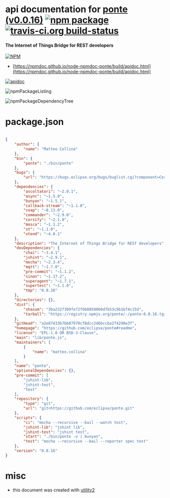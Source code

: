 # api documentation for  [ponte (v0.0.16)](https://github.com/eclipse/ponte#readme)  [![npm package](https://img.shields.io/npm/v/npmdoc-ponte.svg?style=flat-square)](https://www.npmjs.org/package/npmdoc-ponte) [![travis-ci.org build-status](https://api.travis-ci.org/npmdoc/node-npmdoc-ponte.svg)](https://travis-ci.org/npmdoc/node-npmdoc-ponte)
#### The Internet of Things Bridge for REST developers

[![NPM](https://nodei.co/npm/ponte.png?downloads=true&downloadRank=true&stars=true)](https://www.npmjs.com/package/ponte)

- [https://npmdoc.github.io/node-npmdoc-ponte/build/apidoc.html](https://npmdoc.github.io/node-npmdoc-ponte/build/apidoc.html)

[![apidoc](https://npmdoc.github.io/node-npmdoc-ponte/build/screenCapture.buildCi.browser.%252Ftmp%252Fbuild%252Fapidoc.html.png)](https://npmdoc.github.io/node-npmdoc-ponte/build/apidoc.html)

![npmPackageListing](https://npmdoc.github.io/node-npmdoc-ponte/build/screenCapture.npmPackageListing.svg)

![npmPackageDependencyTree](https://npmdoc.github.io/node-npmdoc-ponte/build/screenCapture.npmPackageDependencyTree.svg)



# package.json

```json

{
    "author": {
        "name": "Matteo Collina"
    },
    "bin": {
        "ponte": "./bin/ponte"
    },
    "bugs": {
        "url": "https://bugs.eclipse.org/bugs/buglist.cgi?component=Core&product=Ponte&resolution=---"
    },
    "dependencies": {
        "ascoltatori": "~2.0.1",
        "async": "~1.5.0",
        "bunyan": "~1.5.1",
        "callback-stream": "~1.1.0",
        "coap": "~0.13.0",
        "commander": "~2.9.0",
        "corsify": "~2.1.0",
        "mosca": "~1.1.2",
        "st": "~1.1.0",
        "xtend": "~4.0.1"
    },
    "description": "The Internet of Things Bridge for REST developers",
    "devDependencies": {
        "chai": "~3.4.1",
        "jshint": "~2.9.1",
        "mocha": "~2.3.4",
        "mqtt": "~1.7.0",
        "pre-commit": "~1.1.2",
        "sinon": "~1.17.2",
        "superagent": "~1.7.1",
        "supertest": "~1.1.0",
        "tmp": "0.0.28"
    },
    "directories": {},
    "dist": {
        "shasum": "3ba232f309fe72f660859060d7b53c9b1bf4c15d",
        "tarball": "https://registry.npmjs.org/ponte/-/ponte-0.0.16.tgz"
    },
    "gitHead": "a2e87433b7bb87970cf8dcc2d6bccba2f4290e3f",
    "homepage": "https://github.com/eclipse/ponte#readme",
    "license": "EPL-1.0 OR BSD-3-Clause",
    "main": "lib/ponte.js",
    "maintainers": [
        {
            "name": "matteo.collina"
        }
    ],
    "name": "ponte",
    "optionalDependencies": {},
    "pre-commit": [
        "jshint-lib",
        "jshint-test",
        "test"
    ],
    "repository": {
        "type": "git",
        "url": "git+https://github.com/eclipse/ponte.git"
    },
    "scripts": {
        "ci": "mocha --recursive --bail --watch test",
        "jshint-lib": "jshint lib",
        "jshint-test": "jshint test",
        "start": "./bin/ponte -v | bunyan",
        "test": "mocha --recursive --bail --reporter spec test"
    },
    "version": "0.0.16"
}
```



# misc
- this document was created with [utility2](https://github.com/kaizhu256/node-utility2)
